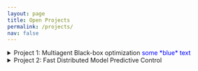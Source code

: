 ```yaml
---
layout: page
title: Open Projects
permalink: /projects/
nav: false
---
```


<details>
  <summary> Project 1: Multiagent Black-box optimization <span style="color:blue">some *blue* text</span> </summary>
  
Multiagent decision-making arises where a collection of agents collaborate to achieve a common goal. Such problems commonly arise in many smart infrastructure systems such as in collaborative robotics, vehicle fleets, eco industrial parks etc. Here each agent takes its own local decision, but the agent’s actions and decisions may be inter-dependent through common variables or shared constraints.  

Distributed optimization facilitate such a collection of agents to coordinate their actions to global optimality with only limited information sharing. Traditional distributed optimization methods requires detailed models in each subsystem. However, obtaining accurate models may be challenging in many complex engineering systems. Black-box optimization is a purely data-driven alternative that enables us to learn the optimum by interacting with the environment and observing the cost and constraints. Bayesian optimization (BO) is one such data-driven black-box optimization scheme, where the optimum is learned by sequentially interacting with the system. Despite the popularity of Bayesian optimization within AI and computer science domain, a decomposable Bayesian optimization framework for multi-agent systems has not been widely studied.

The main aim of this project is to develop a decomposable Bayesian optimization framework for multi-agent systems. Different decomposition strategies, as well as different Bayesian optimization schemes will be investigated, with application to a vehicle platooning problem and/or integrated energy system.

### Tasks
*	Literature study on distributed optimization and Bayesian optimization
*	Formulate a decomposable Bayesian optimization framework 
*	Investigate different decomposition strategies 
*	Perform simulation studies on a vehicle platooning problem.

### Prerequisites
*	Passionate about optimization and willingness to explore and learn new concepts 
*	Basic understanding of optimization (it would help if you have taken the 4DM20 course).


Please send me an e-mail at d.krishnamoorthy@tue.nl if you want to know more about this topic. 

### Reference:
1. Krishnamoorthy, D. and Paulson, J., 2023. Multi-agent Black-box Optimization using a Bayesian Approach to Alternating Direction Method of Multipliers, IFAC World Congress, Yokohama, Japan.
  
</details>

<details>
  <summary> Project 2: Fast Distributed Model Predictive Control 
 </summary>
  
  Multiagent decision-making occurs when a group of agents collaborates to achieve a shared objective. These scenarios commonly arise in smart infrastructure systems, including collaborative robotics, vehicle fleets, and eco-industrial parks. In such systems, autonomous operation necessitates distributed Model Predictive Control (MPC), where each agent makes decisions locally. However, these actions and decisions may be interconnected through shared variables or constraints.

Due to the interdependencies among subsystems, the MPC subproblems must communicate information to enable coordination. Consequently, whenever new information is received, the MPC problem needs to be solved again. In other words, distributed MPC requires multiple iterations or communication rounds to converge on the optimal solution. This iterative process presents a challenge for real-time control, where timely arrival of the solution is not only desirable but also crucial in many applications. For instance, consider the optimal coordination of autonomous vehicles at traffic intersections [1]. In this case, the coordination of MPCs in each vehicle must reach a solution within a specific timeframe.

While the subproblems solved between consecutive iterations are not identical, they only differ based on the newly received information from other agents. Leveraging this fact, this project will exploit the parametric sensitivities to efficiently compute the subproblem solution using solutions obtained from previous iterations, instead of repeatedly solving the numerical optimization problem at each iteration. Learning-based MPC methods to handle this challenge in distributed MPC will also be studied.

### Tasks
*	Literature study on distributed MPC
*	Formulate a distributed MPC problem and improve its computation time by exploiting its sensitivities
*	Perform a simulation study on a large-scale multi-agent system.

### Prerequisites
*	Passionate about MPC and optimization and willingness to explore and learn new concepts 
*	Basic understanding of optimization and MPC (it would help if you have taken these courses: 4DM20, 5LMB0)

Please send me an e-mail at d.krishnamoorthy@tue.nl if you want to know more about this topic, along with your CV and transcript of records. 

### References
1. Hult, Robert, et al. "Primal decomposition of the optimal coordination of vehicles at traffic intersections." 2016 IEEE 55th Conference on Decision and Control (CDC). IEEE, 2016.
2.  Krishnamoorthy, D. and Kungurtsev, V. (2022),  A Sensitivity Assisted Alternating Directions Method of Multipliers for Distributed Optimization, IEEE Conference on Decision and Control (CDC). 

</details>



